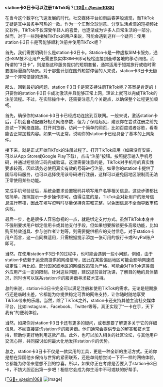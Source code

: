 **station卡3日卡可以注册TikTok吗？[[TG💪+ @esim1088](https://t.me/s/esim1088)]**

在当今这个数字化飞速发展的时代，社交媒体平台如雨后春笋般涌现，而TikTok无疑是其中最炙手可热的一款。作为一个汇聚全球创意、分享生活点滴的短视频社交软件，TikTok不仅深受年轻人的喜爱，也逐渐成为许多人日常生活的一部分。然而，对于一些刚接触TikTok的用户来说，可能会遇到这样一个疑问：使用station卡3日卡是否能够顺利注册并使用TikTok呢？

首先，我们需要明确什么是station卡3日卡。Station卡是一种虚拟SIM卡服务，通过eSIM技术让用户无需更换实体SIM卡即可轻松连接到全球各地的移动网络。而所谓的“3日卡”，则是指这种服务提供的短期套餐，通常适用于短期旅行或临时需要国际漫游的场景。对于那些计划在国外短暂停留的人来说，station卡3日卡无疑是一个非常便捷的选择。

那么，回到最初的问题，station卡3日卡是否支持注册TikTok呢？答案是肯定的！只要你的station卡3日卡成功激活并且能够正常上网，理论上就可以完成TikTok的注册流程。不过，在实际操作中，还需要注意几个关键点，以确保整个过程更加顺畅。

首先，确保你的station卡3日卡已经成功连接到互联网。一般来说，激活station卡后，手机会自动配置好相关网络参数，但为了保险起见，建议你在尝试注册之前先测试一下网络连接。打开浏览器，访问一个简单的网页，比如百度或者谷歌，看看能否正常加载内容。如果一切正常，说明你的station卡已经具备了基本的上网条件。

接下来，就是正式开始TikTok的注册过程了。打开TikTok应用（如果没有安装，可以从App Store或Google Play下载），点击“注册”按钮。按照提示输入手机号码，并通过短信验证码完成验证。这里需要注意的是，TikTok对手机号的真实性要求较高，因此请务必使用真实有效的号码进行注册。如果你的station卡提供了国际号码服务，也可以选择使用该号码进行注册，这样可以避免因地区限制而无法正常使用某些功能。

完成手机号验证后，系统会要求设置密码并填写用户名等相关信息。这些步骤都比较简单，按照提示一步步操作即可。值得注意的是，TikTok会对新用户的账号信息进行审核，因此在填写资料时尽量保持真实和完整，以免因信息不全而导致审核失败。

最后一步，也是很多人容易忽视的一点，就是绑定支付方式。虽然TikTok本身并不强制要求用户绑定信用卡或其他支付手段，但如果想要解锁更多高级功能，比如购买特效道具、参与创作者计划等，则需要提供相应的支付信息。对于station卡用户而言，这一点同样适用，只需根据提示添加一张可用的银行卡或PayPal账户即可。

当然，在使用station卡3日卡的过程中，也可能会遇到一些小问题。例如，由于station卡依赖于运营商提供的网络信号，因此在某些偏远地区可能会影响网速或稳定性；再比如，部分国家或地区的网络政策较为严格，可能会对TikTok这类海外应用产生一定的限制。针对这些问题，建议提前做好功课，了解目的地的具体情况，同时也可以联系station卡的服务商寻求技术支持。

总的来说，station卡3日卡完全可以满足注册和使用TikTok的需求。无论是短期旅行还是临时出差，它都能为你提供稳定可靠的网络支持，让你随时随地享受TikTok带来的乐趣。当然，除了TikTok之外，station卡还支持其他主流社交媒体平台，比如Instagram、Facebook、Twitter等等，真正实现了“一卡在手，天下我有”的便利体验。

当然，如果你对station卡3日卡还有更多的疑问，或者想要了解更多关于它的详细信息，不妨直接咨询station卡的服务商。他们通常会提供专业的解答和技术支持，帮助你更好地利用这款产品。此外，也可以加入相关的社区论坛，与其他用户交流心得，共同探讨如何最大化地发挥station卡的优势。

总之，station卡3日卡不仅是一款实用的工具，更是一种全新的生活方式。无论你是想在异国他乡保持与世界的紧密联系，还是单纯想尝试一下不一样的网络体验，它都能为你带来意想不到的惊喜。所以，如果你正在考虑是否要入手station卡3日卡，不妨大胆迈出第一步吧！相信它会成为你生活中不可或缺的好帮手。

[[TG💪+ @esim1088](https://t.me/s/esim1088) ![Image](https://i.postimg.cc/4NQfJmqS/Snipaste-2025-05-13-00-14-12.png)]